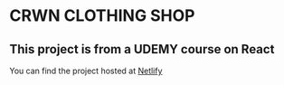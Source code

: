 # CRWN CLOTHING SHOP
## This project is from a UDEMY course on React
You can find the project hosted at [Netlify](https://master--funny-marzipan-344690.netlify.app/)